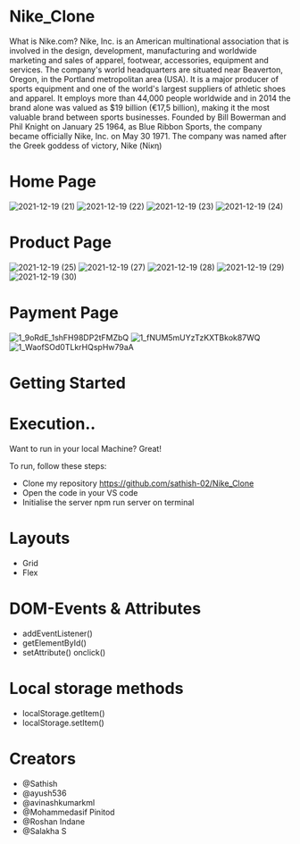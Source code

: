 # Nike_Clone

What is Nike.com?
Nike, Inc. is an American multinational association that is involved in the design, development, manufacturing and worldwide marketing and sales of apparel, footwear, accessories, equipment and services.
The company's world headquarters are situated near Beaverton, Oregon, in the Portland metropolitan area (USA). It is a major producer of sports equipment and one of the world's largest suppliers of athletic shoes and apparel.
It employs more than 44,000 people worldwide and in 2014 the brand alone was valued as $19 billion (€17,5 billion), making it the most valuable brand between sports businesses. Founded by Bill Bowerman and Phil Knight on January 25 1964, as Blue Ribbon Sports, the company became officially Nike, Inc. on May 30 1971. The company was named after the Greek goddess of victory, Nike (Νίκη)

# Home Page

![2021-12-19 (21)](https://user-images.githubusercontent.com/95916859/146681481-58518f0e-d339-4366-a08f-ae2364e1dbae.png)
![2021-12-19 (22)](https://user-images.githubusercontent.com/95916859/146681483-e98fd4e6-0f6b-4ba3-8cdd-c4e71e09dc77.png)
![2021-12-19 (23)](https://user-images.githubusercontent.com/95916859/146681484-c521db69-c2cc-482b-9bcf-aea538f675eb.png)
![2021-12-19 (24)](https://user-images.githubusercontent.com/95916859/146681486-59d9275b-01ef-4e87-972c-7ef0c367a51d.png)

# Product Page

![2021-12-19 (25)](https://user-images.githubusercontent.com/95916859/146681624-50479f94-fa21-46c0-ba23-6d5290ed7803.png)
![2021-12-19 (27)](https://user-images.githubusercontent.com/95916859/146681630-087d0306-e1bb-4512-964b-69216ee18594.png)
![2021-12-19 (28)](https://user-images.githubusercontent.com/95916859/146681636-d3d3e7ae-92e1-4609-9e9b-9cd5a4206e1c.png)
![2021-12-19 (29)](https://user-images.githubusercontent.com/95916859/146681640-52d178cc-ee13-4dff-9bfb-80ccfaf807f9.png)
![2021-12-19 (30)](https://user-images.githubusercontent.com/95916859/146681648-5c91c1cd-322c-4ea3-b28d-c98b9b22298f.png)

# Payment Page

![1_9oRdE_1shFH98DP2tFMZbQ](https://user-images.githubusercontent.com/95916859/146681692-ad50c948-ac9a-41b1-8d84-7f390494bbb8.png)
![1_fNUM5mUYzTzKXTBkok87WQ](https://user-images.githubusercontent.com/95916859/146681697-15c8d9b8-aa47-4f9f-b0c8-12f7af3e2e2e.png)
![1_WaofSOd0TLkrHQspHw79aA](https://user-images.githubusercontent.com/95916859/146681703-a6cca6d4-5685-43b3-9c16-d2be0b9ac2b6.png)

# Getting Started

# Execution..
Want to run in your local Machine? Great!

To run, follow these steps:

- Clone my repository https://github.com/sathish-02/Nike_Clone
- Open the code in your VS code
- Initialise the server npm run server on terminal

# Layouts
- Grid
- Flex
# DOM-Events & Attributes
- addEventListener()
- getElementById()
- setAttribute()
onclick()
# Local storage methods
- localStorage.getItem()
- localStorage.setItem()

# Creators
- @Sathish
- @ayush536
- @avinashkumarkml
- @Mohammedasif Pinitod
- @Roshan Indane
- @Salakha S


